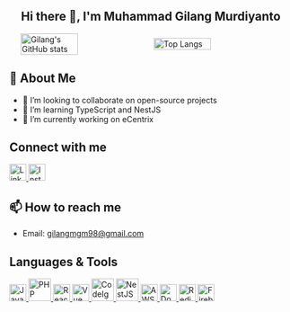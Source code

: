 <div align="center">

## Hi there 👋, I'm Muhammad Gilang Murdiyanto  

</div>

<div style="display: flex; justify-content: center; align-items: center;">

<img src="https://github-readme-stats.vercel.app/api?username=gilangmgm98&show_icons=true&theme=dracula" alt="Gilang's GitHub stats" style="width: 45%; margin-right: 10px;"/>
<img src="https://github-readme-stats.vercel.app/api/top-langs/?username=gilangmgm98&layout=compact&theme=dracula" alt="Top Langs" style="width: 45%;"/>

</div>

## 🚀 About Me
- 👯 I’m looking to collaborate on open-source projects
- 🌱 I’m learning TypeScript and NestJS
- 🔭 I’m currently working on eCentrix

## Connect with me 
<a href="https://www.linkedin.com/in/gilangmgm/">
  <img src="https://upload.wikimedia.org/wikipedia/commons/c/ca/LinkedIn_logo_initials.png" alt="LinkedIn" width="30">
</a>
<a href="https://www.instagram.com/gilangmgm">
  <img src="https://upload.wikimedia.org/wikipedia/commons/thumb/a/a5/Instagram_icon.png/900px-Instagram_icon.png" alt="Instagram" width="30">
</a>

## 📫 How to reach me
- Email: gilangmgm98@gmail.com

## Languages & Tools
<a href="https://developer.mozilla.org/en-US/docs/Web/JavaScript">
  <img src="https://upload.wikimedia.org/wikipedia/commons/thumb/6/6a/JavaScript-logo.png/900px-JavaScript-logo.png" alt="JavaScript" width="30">
</a>
<a href="https://www.php.net/">
  <img src="https://upload.wikimedia.org/wikipedia/commons/2/27/PHP-logo.svg" alt="PHP" width="40">
</a>
<a href="https://reactjs.org/">
  <img src="https://upload.wikimedia.org/wikipedia/commons/a/a7/React-icon.svg" alt="React" width="30">
</a>
<a href="https://vuejs.org/">
  <img src="https://upload.wikimedia.org/wikipedia/commons/9/95/Vue.js_Logo_2.svg" alt="Vue" width="30">
</a>
<a href="https://codeigniter.com/">
  <img src="https://upload.wikimedia.org/wikipedia/commons/0/04/CodeIgniter_Logo.svg" alt="CodeIgniter" width="40">
</a>
<a href="https://nestjs.com/">
  <img src="https://nestjs.com/img/logo_text.svg" alt="NestJS" width="40">
</a>
<a href="https://aws.amazon.com/">
  <img src="https://upload.wikimedia.org/wikipedia/commons/thumb/9/93/Amazon_Web_Services_Logo.svg/768px-Amazon_Web_Services_Logo.svg.png" alt="AWS" width="30">
</a>
<a href="https://www.docker.com/">
  <img src="https://www.svgrepo.com/show/349342/docker.svg" alt="Docker" width="30">
</a>
<a href="https://redis.io/">
  <img src="https://cdn4.iconfinder.com/data/icons/redis-2/1451/Untitled-2-512.png" alt="Redis" width="30">
</a>
<a href="https://firebase.google.com/">
  <img src="https://upload.wikimedia.org/wikipedia/commons/0/0b/New_Firebase_logo.svg" alt="Firebase" width="30">
</a>

<!--
**gilangmgm98/gilangmgm98** is a ✨ _special_ ✨ repository because its `README.md` (this file) appears on your GitHub profile.

Here are some ideas to get you started:

- 🔭 I’m currently working on ...
- 🌱 I’m currently learning ...
- 👯 I’m looking to collaborate on ...
- 🤔 I’m looking for help with ...
- 💬 Ask me about ...
- 📫 How to reach me: ...
- 😄 Pronouns: ...
- ⚡ Fun fact: ...
-->


